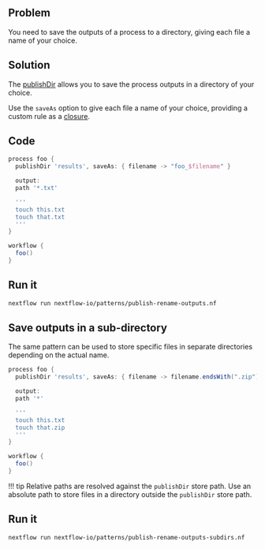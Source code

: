 ## Problem 

You need to save the outputs of a process to a directory, giving each file a name of your choice.

## Solution 

The [publishDir](https://www.nextflow.io/docs/latest/process.html#publishdir) allows you to save the process outputs in a directory of your choice. 

Use the `saveAs` option to give each file a name of your choice, providing a custom rule as a [closure](https://www.nextflow.io/docs/latest/script.html#closures). 

## Code 

```groovy
process foo {
  publishDir 'results', saveAs: { filename -> "foo_$filename" }

  output: 
  path '*.txt'

  '''
  touch this.txt
  touch that.txt
  '''
}

workflow {
  foo()
}
```

## Run it 

```bash
nextflow run nextflow-io/patterns/publish-rename-outputs.nf
```

## Save outputs in a sub-directory

The same pattern can be used to store specific files in separate directories depending on the actual name. 

```groovy
process foo {
  publishDir 'results', saveAs: { filename -> filename.endsWith(".zip") ? "zips/$filename" : filename }

  output: 
  path '*'

  '''
  touch this.txt
  touch that.zip
  '''
}

workflow {
  foo()
}
```

!!! tip
    Relative paths are resolved against the `publishDir` store path. Use an absolute path to store files in a directory outside the `publishDir` store path. 

## Run it 

```bash
nextflow run nextflow-io/patterns/publish-rename-outputs-subdirs.nf
```
